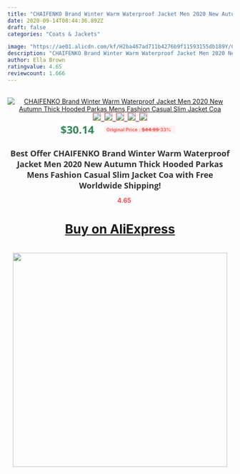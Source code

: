 ```yaml
---
title: "CHAIFENKO Brand Winter Warm Waterproof Jacket Men 2020 New Autumn Thick Hooded Parkas Mens Fashion Casual Slim Jacket Coa"
date: 2020-09-14T08:44:36.892Z
draft: false
categories: "Coats & Jackets"

image: "https://ae01.alicdn.com/kf/H2ba467ad711b4276b9f11593155db189Y/CHAIFENKO-Brand-Winter-Warm-Waterproof-Jacket-Men-2020-New-Autumn-Thick-Hooded-Parkas-Mens-Fashion-Casual.jpg"
description: "CHAIFENKO Brand Winter Warm Waterproof Jacket Men 2020 New Autumn Thick Hooded Parkas Mens Fashion Casual Slim Jacket Coa"
author: Ella Brown
ratingvalue: 4.65
reviewcount: 1.666
---
```

<br>
<div style="text-align: center;">
<a href="https://s.click.aliexpress.com/e/_AdEONX" target="_blank" rel="nofollow noopener noreferrer"><img alt="CHAIFENKO Brand Winter Warm Waterproof Jacket Men 2020 New Autumn Thick Hooded Parkas Mens Fashion Casual Slim Jacket Coa" class="magnifier-image" src="https://ae01.alicdn.com/kf/H2ba467ad711b4276b9f11593155db189Y/CHAIFENKO-Brand-Winter-Warm-Waterproof-Jacket-Men-2020-New-Autumn-Thick-Hooded-Parkas-Mens-Fashion-Casual.jpg_640x640.jpg">
<br>
<img style="border:1px solid salmon" src="https://ae01.alicdn.com/kf/H2ba467ad711b4276b9f11593155db189Y/CHAIFENKO-Brand-Winter-Warm-Waterproof-Jacket-Men-2020-New-Autumn-Thick-Hooded-Parkas-Mens-Fashion-Casual.jpg_120x120.jpg">&nbsp;&nbsp;<img style="border:1px solid salmon" src="https://ae01.alicdn.com/kf/H803b8c82658b444e88a19ea3a7a16fbfc/CHAIFENKO-Brand-Winter-Warm-Waterproof-Jacket-Men-2020-New-Autumn-Thick-Hooded-Parkas-Mens-Fashion-Casual.jpg_120x120.jpg">&nbsp;&nbsp;<img style="border:1px solid salmon" src="https://ae01.alicdn.com/kf/Hf00dfc6bbb3b49cfa67e21c7636f39c8o/CHAIFENKO-Brand-Winter-Warm-Waterproof-Jacket-Men-2020-New-Autumn-Thick-Hooded-Parkas-Mens-Fashion-Casual.jpg_120x120.jpg">&nbsp;&nbsp;<img style="border:1px solid salmon" src="https://ae01.alicdn.com/kf/H2858272ad963420a8f340523f42c9e0fE/CHAIFENKO-Brand-Winter-Warm-Waterproof-Jacket-Men-2020-New-Autumn-Thick-Hooded-Parkas-Mens-Fashion-Casual.jpg_120x120.jpg">&nbsp;&nbsp;<img style="border:1px solid salmon" src="https://ae01.alicdn.com/kf/H9b36848e312b46369d1f68f06ff2ec130/CHAIFENKO-Brand-Winter-Warm-Waterproof-Jacket-Men-2020-New-Autumn-Thick-Hooded-Parkas-Mens-Fashion-Casual.jpg_120x120.jpg"></a></div><br0>
<div style="text-align: center;"><span style="background-color: white; border: 0px; box-sizing: border-box; color: seagreen; display: inline-block; font-family: &quot;open sans&quot; , &quot;arial&quot; , &quot;helvetica&quot; , sans-serif , &quot;heiti&quot;; font-size: 24px; font-stretch: inherit; font-weight: 700; line-height: inherit; margin: 0px 10px 0px 0px; padding: 0px; vertical-align: middle;">$30.14 </span>
<span style="background: rgb(255 , 241 , 241); border-radius: 3px; border: 0px; box-sizing: border-box; color: #ff4747; display: inline-block; font-family: inherit; font-size: 12px; font-stretch: inherit; font-style: inherit; font-variant: inherit; font-weight: 600; line-height: inherit; margin: 0px; padding: 2px 5px; transform: scale(0.9); vertical-align: middle;">Original Price : <b style="text-decoration: line-through;">$44.99 </b> 33%&nbsp;&nbsp;</span></div>
<h1 style="color: #333333; display: inline-block; font-family: &quot;open sans&quot; , &quot;arial&quot; , &quot;helvetica&quot; , sans-serif , &quot;heiti&quot;; font-size: 18px; font-stretch: inherit; font-weight: 700; text-align: center;">Best Offer CHAIFENKO Brand Winter Warm Waterproof Jacket Men 2020 New Autumn Thick Hooded Parkas Mens Fashion Casual Slim Jacket Coa with Free Worldwide Shipping!</h1>
<div style="color: #ff4747; text-align: center;">
<img src="https://4.bp.blogspot.com/-M0ZcTcb-5uY/XleCXlxnR4I/AAAAAAAAAEc/OrjgMkXV1oMQFaCRZj5HQwOCBcu3w1FegCPcBGAYYCw/s1600/star.png" style="height: 15px;">&nbsp;<b>4.65</b></div>
<div class="button_cont" align="center"><a class="buynow_a" href="https://s.click.aliexpress.com/e/_AdEONX" target="_blank" rel="nofollow noopener noreferrer"><H1>Buy on AliExpress</H1></a></div><br>
<div class="separator" style="clear: both; text-align: center;">
<img src="https://lh3.googleusercontent.com/-pTy5HemUv9M/XlePHvY0dAI/AAAAAAAAAE4/0nX5iRUoIWY8eMW9Dpxeirr157OZliDIgCLcBGAsYHQ/s1600/badge.gif" width="480">
</div>
